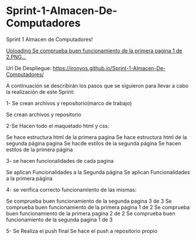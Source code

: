 # Sprint-1-Almacen-De-Computadores
Sprint 1 Almacen de Computadores!

[Uploading Se comprueba buen funcionamiento de la primera pagina 1 de 2.PNG…]()

Url De Despliegue: https://ironyos.github.io/Sprint-1-Almacen-De-Computadores/

A continuación se describirán los pasos que se siguieron para llevar a cabo la realización de este Sprint:

1- Se crean archivos y repositorio(marco de trabajo)

Se crean archivos y repositorio

2-Se Hacen todo el maquetado html y css:

Se hace estructura html de la primera pagina
Se hace estructura html de la segunda página pagina
Se hacde estilos de la segunda página
Se hacen estilos de la primera página

3- se hacen funcionalidades de cada pagina

Se aplican Funcionalidades a la Segunda página
Se aplican Funcionalidades a la primera página

4- se verifica correcto funcionamiento de las mismas:

Se comprueba buen funcionamiento de la segunda pagina 3 de 3
Se comprueba buen funcionamiento de la primera pagina 1 de 2
Se comprueba buen funcionamiento de la primera pagina 2 de 2
Se comprueba buen funcionamiento de la segunda pagina 1 de 3

5- Se Realiza el push final
Se hace el push a repositorio propio

